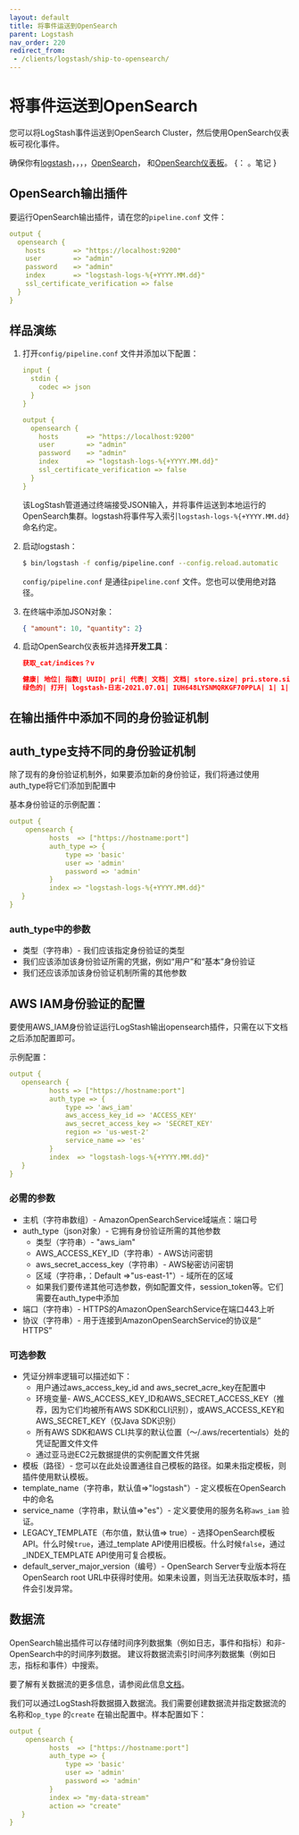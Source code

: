 ```yaml
---
layout: default
title: 将事件运送到OpenSearch
parent: Logstash
nav_order: 220
redirect_from:
 - /clients/logstash/ship-to-opensearch/
---
```


# 将事件运送到OpenSearch

您可以将LogStash事件运送到OpenSearch Cluster，然后使用OpenSearch仪表板可视化事件。

确保你有[logstash]({{site.url}}{{site.baseurl}}/tools/logstash/index#install-logstash)，，，，[OpenSearch]({{site.url}}{{site.baseurl}}/install-and-configure/install-opensearch/index/)， 和[OpenSearch仪表板]({{site.url}}{{site.baseurl}}/install-and-configure/install-dashboards/index/)。
{： 。笔记 }

## OpenSearch输出插件

要运行OpenSearch输出插件，请在您的`pipeline.conf` 文件：

```yml
output {
  opensearch {
    hosts       => "https://localhost:9200"
    user        => "admin"
    password    => "admin"
    index       => "logstash-logs-%{+YYYY.MM.dd}"
    ssl_certificate_verification => false
  }
}
```


## 样品演练

1.  打开`config/pipeline.conf` 文件并添加以下配置：

    ```yml
    input {
      stdin {
        codec => json
      }
    }

    output {
      opensearch {
        hosts       => "https://localhost:9200"
        user        => "admin"
        password    => "admin"
        index       => "logstash-logs-%{+YYYY.MM.dd}"
        ssl_certificate_verification => false
      }
    }
    ```

    该LogStash管道通过终端接受JSON输入，并将事件运送到本地运行的OpenSearch集群。logstash将事件写入索引`logstash-logs-%{+YYYY.MM.dd}` 命名约定。

2. 启动logstash：

    ```bash
    $ bin/logstash -f config/pipeline.conf --config.reload.automatic
    ```

    `config/pipeline.conf` 是通往`pipeline.conf` 文件。您也可以使用绝对路径。

3. 在终端中添加JSON对象：

    ```json
    { "amount": 10, "quantity": 2}
    ```

4. 启动OpenSearch仪表板并选择**开发工具**：

    ```JSON
    获取_cat/indices？v

    健康| 地位| 指数| UUID| pri| 代表| 文档| 文档| store.size| pri.store.size
    绿色的| 打开| logstash-日志-2021.07.01| IUH648LYSNMQRKGF70PPLA| 1| 1| 1| 0| 10.3kb| 5.1kb
    ```

## 在输出插件中添加不同的身份验证机制

## auth_type支持不同的身份验证机制

除了现有的身份验证机制外，如果要添加新的身份验证，我们将通过使用auth_type将它们添加到配置中

基本身份验证的示例配置：

```yml
output {    
    opensearch {        
          hosts  => ["https://hostname:port"]     
          auth_type => {            
              type => 'basic'           
              user => 'admin'           
              password => 'admin'           
          }             
          index => "logstash-logs-%{+YYYY.MM.dd}"       
   }            
}               
```
### auth_type中的参数

- 类型（字符串）- 我们应该指定身份验证的类型
- 我们应该添加该身份验证所需的凭据，例如“用户”和“基本”身份验证
- 我们还应该添加该身份验证机制所需的其他参数

## AWS IAM身份验证的配置

要使用AWS_IAM身份验证运行LogStash输出opensearch插件，只需在以下文档之后添加配置即可。

示例配置：

```yml
output {        
   opensearch {     
          hosts => ["https://hostname:port"]              
          auth_type => {    
              type => 'aws_iam'     
              aws_access_key_id => 'ACCESS_KEY'     
              aws_secret_access_key => 'SECRET_KEY'     
              region => 'us-west-2'    
              service_name => 'es'     
          }         
          index  => "logstash-logs-%{+YYYY.MM.dd}"      
   }            
}
```

### 必需的参数

- 主机（字符串数组）- AmazonOpenSearchService域端点：端口号
- auth_type（json对象）- 它拥有身份验证所需的其他参数
    - 类型（字符串）- "aws_iam"
    - AWS_ACCESS_KEY_ID（字符串）- AWS访问密钥
    - aws_secret_access_key（字符串）- AWS秘密访问密钥
    - 区域（字符串，：Default =>"us-east-1"）- 域所在的区域
    - 如果我们要传递其他可选参数，例如配置文件，session_token等。它们需要在auth_type中添加
- 端口（字符串）- HTTPS的AmazonOpenSearchService在端口443上听
- 协议（字符串）- 用于连接到AmazonOpenSearchService的协议是“ HTTPS”

### 可选参数
- 凭证分辨率逻辑可以描述如下：
    - 用户通过aws_access_key_id and aws_secret_acre_key在配置中
    - 环境变量- AWS_ACCESS_KEY_ID和AWS_SECRET_ACCESS_KEY（推荐，因为它们均被所有AWS SDK和CLI识别），或AWS_ACCESS_KEY和AWS_SECRET_KEY（仅Java SDK识别）
    - 所有AWS SDK和AWS CLI共享的默认位置（〜/.aws/recertentials）处的凭证配置文件文件
    - 通过亚马逊EC2元数据提供的实例配置文件凭据
- 模板（路径）- 您可以在此处设置通往自己模板的路径。如果未指定模板，则插件使用默认模板。
- template_name（字符串，默认值=>"logstash"）- 定义模板在OpenSearch中的命名
- service_name（字符串，默认值=>"es"）- 定义要使用的服务名称`aws_iam` 验证。
- LEGACY_TEMPLATE（布尔值，默认值=> true）- 选择OpenSearch模板API。什么时候`true`，通过_template API使用旧模板。什么时候`false`，通过_INDEX_TEMPLATE API使用可复合模板。
- default_server_major_version（编号）- OpenSearch Server专业版本将在OpenSearch root URL中获得时使用。如果未设置，则当无法获取版本时，插件会引发异常。

## 数据流

OpenSearch输出插件可以存储时间序列数据集（例如日志，事件和指标）和非-OpenSearch中的时间序列数据。
建议将数据流索引时间序列数据集（例如日志，指标和事件）中搜索。

要了解有关数据流的更多信息，请参阅此信息[文档](https://opensearch.org/docs/latest/opensearch/data-streams/)。

我们可以通过LogStash将数据摄入数据流。我们需要创建数据流并指定数据流的名称和`op_type` 的`create` 在输出配置中。样本配置如下：

```yml
output {    
    opensearch {        
          hosts  => ["https://hostname:port"]     
          auth_type => {            
              type => 'basic'           
              user => 'admin'           
              password => 'admin'           
          }
          index => "my-data-stream"
          action => "create"
   }            
}               
```

